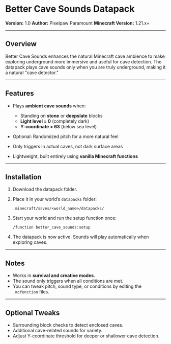 # Better Cave Sounds Datapack

**Version:** 1.0
**Author:** Pixelpaw Paramount
**Minecraft Version:** 1.21.x+

---

## Overview

Better Cave Sounds enhances the natural Minecraft cave ambience to make exploring underground more immersive and useful for cave detection. The datapack plays cave sounds only when you are truly underground, making it a natural "cave detector."

---

## Features

* Plays **ambient cave sounds** when:

  * Standing on **stone** or **deepslate** blocks
  * **Light level = 0** (completely dark)
  * **Y-coordinate < 63** (below sea level)
* Optional: Randomized pitch for a more natural feel
* Only triggers in actual caves, not dark surface areas
* Lightweight, built entirely using **vanilla Minecraft functions**

---

## Installation

1. Download the datapack folder.
2. Place it in your world’s `datapacks` folder:

   ```
   .minecraft/saves/<world_name>/datapacks/
   ```
3. Start your world and run the setup function once:

   ```
   /function better_cave_sounds:setup
   ```
4. The datapack is now active. Sounds will play automatically when exploring caves.

---

## Notes

* Works in **survival and creative modes**.
* The sound only triggers when all conditions are met.
* You can tweak pitch, sound type, or conditions by editing the `.mcfunction` files.

---

## Optional Tweaks

* Surrounding block checks to detect enclosed caves.
* Additional cave-related sounds for variety.
* Adjust Y-coordinate threshold for deeper or shallower cave detection.
